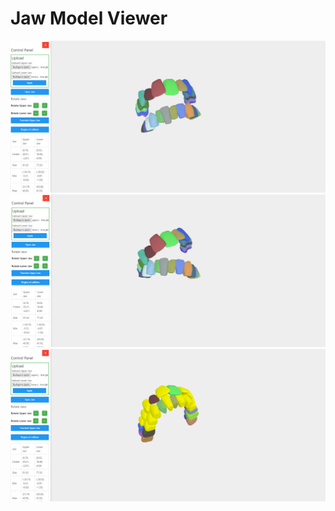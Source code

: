 # Jaw Model Viewer

![alt text](https://github.com/SibirtsevPetr/Jaw_Model_Viewer/blob/master/public/img/Screenshot%202023-12-25%20154640.png?raw=true)
![alt text](https://github.com/SibirtsevPetr/Jaw_Model_Viewer/blob/master/public/img/Screenshot%202023-12-25%20154650.png?raw=true)
![alt text](https://github.com/SibirtsevPetr/Jaw_Model_Viewer/blob/master/public/img/Screenshot%202023-12-25%20154711.png?raw=true)
